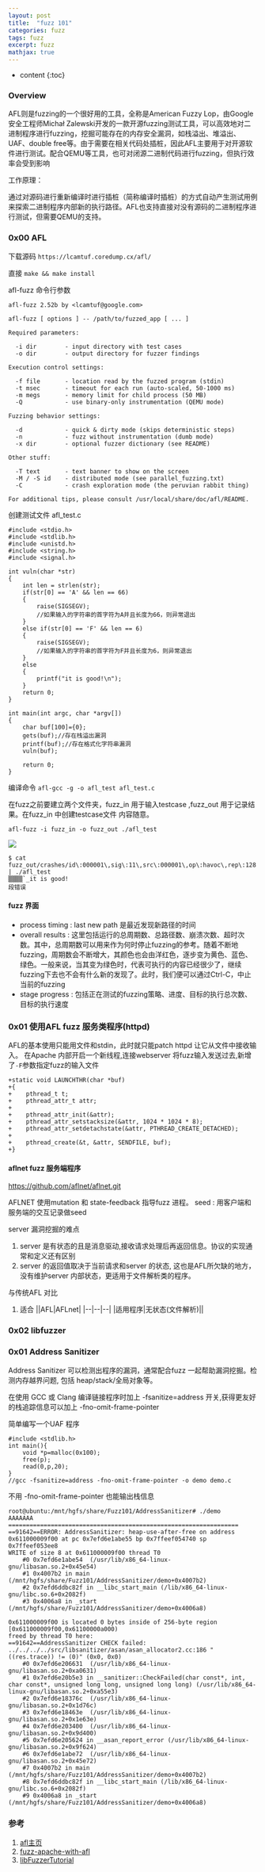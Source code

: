 ```yaml
---
layout: post
title:  "fuzz 101"
categories: fuzz
tags: fuzz 
excerpt: fuzz
mathjax: true
---
```


* content
{:toc}

### Overview
AFL则是fuzzing的一个很好用的工具，全称是American Fuzzy Lop，由Google安全工程师Michał Zalewski开发的一款开源fuzzing测试工具，可以高效地对二进制程序进行fuzzing，挖掘可能存在的内存安全漏洞，如栈溢出、堆溢出、UAF、double free等。由于需要在相关代码处插桩，因此AFL主要用于对开源软件进行测试。配合QEMU等工具，也可对闭源二进制代码进行fuzzing，但执行效率会受到影响

工作原理：

通过对源码进行重新编译时进行插桩（简称编译时插桩）的方式自动产生测试用例来探索二进制程序内部新的执行路径。AFL也支持直接对没有源码的二进制程序进行测试，但需要QEMU的支持。

### 0x00 AFL

下载源码 `https://lcamtuf.coredump.cx/afl/`

直接 `make && make install `

afl-fuzz 命令行参数
```
afl-fuzz 2.52b by <lcamtuf@google.com>

afl-fuzz [ options ] -- /path/to/fuzzed_app [ ... ]

Required parameters:

  -i dir        - input directory with test cases
  -o dir        - output directory for fuzzer findings

Execution control settings:

  -f file       - location read by the fuzzed program (stdin)
  -t msec       - timeout for each run (auto-scaled, 50-1000 ms)
  -m megs       - memory limit for child process (50 MB)
  -Q            - use binary-only instrumentation (QEMU mode)

Fuzzing behavior settings:

  -d            - quick & dirty mode (skips deterministic steps)
  -n            - fuzz without instrumentation (dumb mode)
  -x dir        - optional fuzzer dictionary (see README)

Other stuff:

  -T text       - text banner to show on the screen
  -M / -S id    - distributed mode (see parallel_fuzzing.txt)
  -C            - crash exploration mode (the peruvian rabbit thing)

For additional tips, please consult /usr/local/share/doc/afl/README.

```
创建测试文件 afl_test.c
```
#include <stdio.h> 
#include <stdlib.h> 
#include <unistd.h> 
#include <string.h> 
#include <signal.h> 

int vuln(char *str)
{
    int len = strlen(str);
    if(str[0] == 'A' && len == 66)
    {
        raise(SIGSEGV);
        //如果输入的字符串的首字符为A并且长度为66，则异常退出
    }
    else if(str[0] == 'F' && len == 6)
    {
        raise(SIGSEGV);
        //如果输入的字符串的首字符为F并且长度为6，则异常退出
    }
    else
    {
        printf("it is good!\n");
    }
    return 0;
}

int main(int argc, char *argv[])
{
    char buf[100]={0};
    gets(buf);//存在栈溢出漏洞
    printf(buf);//存在格式化字符串漏洞
    vuln(buf);

    return 0;
}

```
编译命令 `afl-gcc -g -o afl_test afl_test.c`  

在fuzz之前要建立两个文件夹，fuzz_in 用于输入testcase ,fuzz_out 用于记录结果。在fuzz_in 中创建testcase文件 内容随意。

`afl-fuzz -i fuzz_in -o fuzz_out ./afl_test`

![](res/2020-03-23-14-00-17.png)


```
$ cat fuzz_out/crashes/id\:000001\,sig\:11\,src\:000001\,op\:havoc\,rep\:128 | ./afl_test
▒▒▒▒`_it is good!
段错误
```
#### fuzz 界面

* process timing : last new path 是最近发现新路径的时间
* overall results : 这里包括运行的总周期数、总路径数、崩溃次数、超时次数。其中，总周期数可以用来作为何时停止fuzzing的参考。随着不断地fuzzing，周期数会不断增大，其颜色也会由洋红色，逐步变为黄色、蓝色、绿色。一般来说，当其变为绿色时，代表可执行的内容已经很少了，继续fuzzing下去也不会有什么新的发现了。此时，我们便可以通过Ctrl-C，中止当前的fuzzing 
* stage progress :  包括正在测试的fuzzing策略、进度、目标的执行总次数、目标的执行速度

### 0x01 使用AFL fuzz 服务类程序(httpd)

AFL的基本使用只能用文件和stdin，此时就只能patch httpd 让它从文件中接收输入。
在Apache 内部开启一个新线程,连接webserver 将fuzz输入发送过去,新增了`-F`参数指定fuzz的输入文件

```
+static void LAUNCHTHR(char *buf)
+{
+    pthread_t t;
+    pthread_attr_t attr;
+
+    pthread_attr_init(&attr);
+    pthread_attr_setstacksize(&attr, 1024 * 1024 * 8);
+    pthread_attr_setdetachstate(&attr, PTHREAD_CREATE_DETACHED);
+
+    pthread_create(&t, &attr, SENDFILE, buf);
+}
```

#### aflnet fuzz 服务端程序

https://github.com/aflnet/aflnet.git

AFLNET 使用mutation 和 state-feedback 指导fuzz 进程。
seed : 用客户端和服务端的交互记录做seed

server 漏洞挖掘的难点
1. server 是有状态的且是消息驱动,接收请求处理后再返回信息。协议的实现通常和定义还有区别
2. server 的返回值取决于当前请求和server 的状态, 这也是AFL所欠缺的地方，没有维护server 内部状态，更适用于文件解析类的程序。



与传统AFL 对比
1. 适合
||AFL|AFLnet|
|--|--|--|
|适用程序|无状态(文件解析)||

### 0x02 libfuzzer 


### 0x01 Address Sanitizer

Address Sanitizer 可以检测出程序的漏洞，通常配合fuzz 一起帮助漏洞挖掘。检测内存越界问题, 包括 heap/stack/全局对象等。

在使用 GCC 或 Clang 编译链接程序时加上 -fsanitize=address 开关,获得更友好的栈追踪信息可以加上 -fno-omit-frame-pointer

简单编写一个UAF 程序

```
#include <stdlib.h>
int main(){
    void *p=malloc(0x100);
    free(p);
    read(0,p,20);
}
//gcc -fsanitize=address -fno-omit-frame-pointer -o demo demo.c
```

不用 -fno-omit-frame-pointer 也能输出栈信息

```
root@ubuntu:/mnt/hgfs/share/Fuzz101/AddressSanitizer# ./demo
AAAAAAA
=================================================================
==91642==ERROR: AddressSanitizer: heap-use-after-free on address 0x611000009f00 at pc 0x7efd6e1abe55 bp 0x7ffeef054740 sp 0x7ffeef053ee8
WRITE of size 8 at 0x611000009f00 thread T0
    #0 0x7efd6e1abe54  (/usr/lib/x86_64-linux-gnu/libasan.so.2+0x45e54)
    #1 0x4007b2 in main (/mnt/hgfs/share/Fuzz101/AddressSanitizer/demo+0x4007b2)
    #2 0x7efd6ddbc82f in __libc_start_main (/lib/x86_64-linux-gnu/libc.so.6+0x2082f)
    #3 0x4006a8 in _start (/mnt/hgfs/share/Fuzz101/AddressSanitizer/demo+0x4006a8)

0x611000009f00 is located 0 bytes inside of 256-byte region [0x611000009f00,0x61100000a000)
freed by thread T0 here:
==91642==AddressSanitizer CHECK failed: ../../../../src/libsanitizer/asan/asan_allocator2.cc:186 "((res.trace)) != (0)" (0x0, 0x0)
    #0 0x7efd6e206631  (/usr/lib/x86_64-linux-gnu/libasan.so.2+0xa0631)
    #1 0x7efd6e20b5e3 in __sanitizer::CheckFailed(char const*, int, char const*, unsigned long long, unsigned long long) (/usr/lib/x86_64-linux-gnu/libasan.so.2+0xa55e3)
    #2 0x7efd6e18376c  (/usr/lib/x86_64-linux-gnu/libasan.so.2+0x1d76c)
    #3 0x7efd6e18463e  (/usr/lib/x86_64-linux-gnu/libasan.so.2+0x1e63e)
    #4 0x7efd6e203400  (/usr/lib/x86_64-linux-gnu/libasan.so.2+0x9d400)
    #5 0x7efd6e205624 in __asan_report_error (/usr/lib/x86_64-linux-gnu/libasan.so.2+0x9f624)
    #6 0x7efd6e1abe72  (/usr/lib/x86_64-linux-gnu/libasan.so.2+0x45e72)
    #7 0x4007b2 in main (/mnt/hgfs/share/Fuzz101/AddressSanitizer/demo+0x4007b2)
    #8 0x7efd6ddbc82f in __libc_start_main (/lib/x86_64-linux-gnu/libc.so.6+0x2082f)
    #9 0x4006a8 in _start (/mnt/hgfs/share/Fuzz101/AddressSanitizer/demo+0x4006a8)
```

### 参考

1. [afl主页](https://lcamtuf.coredump.cx/afl/)
2. [fuzz-apache-with-afl](https://animal0day.blogspot.com/2017/05/fuzzing-apache-httpd-server-with.html)
3. [libFuzzerTutorial](https://github.com/google/fuzzing/blob/master/tutorial/libFuzzerTutorial.md)